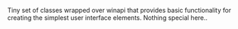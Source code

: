 Tiny set of classes wrapped over winapi that provides basic functionality for
creating the simplest user interface elements. Nothing special here..
